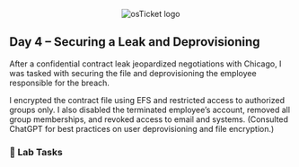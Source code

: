 <p align="center">
<img src="https://i.imgur.com/pqTjnLb.png" alt="osTicket logo"/>
</p>

## Day 4 – Securing a Leak and Deprovisioning

After a confidential contract leak jeopardized negotiations with Chicago, I was tasked with securing the file and deprovisioning the employee responsible for the breach.

I encrypted the contract file using EFS and restricted access to authorized groups only. I also disabled the terminated employee’s account, removed all group memberships, and revoked access to email and systems. (Consulted ChatGPT for best practices on user deprovisioning and file encryption.)

### 🧪 Lab Tasks

